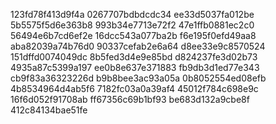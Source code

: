 123fd78f413d9f4a
0267707bdbdcdc34
ee33d5037fa012be
5b5575f5d6e363b8
993b34e7713e72f2
47e1ffb0881ec2c0
56494e6b7cd6ef2e
16dcc543a077ba2b
f6e195f0efd49aa8
aba82039a74b76d0
90337cefab2e6a64
d8ee33e9c8570524
151dffd0074049dc
8b5fed3d4e9e85bd
d824237fe3d02b73
4935a87c5399a197
ee0b8e637e371883
fb9db3d1ed77e343
cb9f83a36323226d
b9b8bee3ac93a05a
0b8052554ed08efb
4b8534964d4ab5f6
7182fc03a0a39af4
45012f784c698e9c
16f6d052f91708ab
ff67356c69b1bf93
be683d132a9cbe8f
412c84134bae51fe
